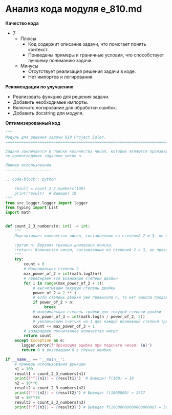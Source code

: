 # Анализ кода модуля e_810.md

**Качество кода**
- 7
   - Плюсы
        - Код содержит описание задачи, что помогает понять контекст.
        - Приведены примеры и граничные условия, что способствует лучшему пониманию задачи.
   - Минусы
        - Отсутствует реализация решения задачи в коде.
        - Нет импортов и логирования.

**Рекомендации по улучшению**
- Реализовать функцию для решения задачи.
- Добавить необходимые импорты.
- Включить логирование для обработки ошибок.
- Добавить docstring для модуля.

**Оптимизированный код**
```python
"""
Модуль для решения задачи 810 Project Euler.
=========================================================================================

Задача заключается в поиске количества чисел, которые являются произведениями степеней 2 и 3,
не превосходящих заданное число n.

Пример использования
--------------------

.. code-block:: python

    result = count_2_3_numbers(100)
    print(result)  # Выведет 19
"""
from src.logger.logger import logger
from typing import List
import math


def count_2_3_numbers(n: int) -> int:
    """
    Подсчитывает количество чисел, составленных из степеней 2 и 3, не превосходящих n.

    :param n: Верхняя граница диапазона поиска.
    :return: Количество чисел, составленных из степеней 2 и 3, не превосходящих n.
    """
    try:
        count = 0
        # Максимальная степень 2
        max_power_of_2 = int(math.log2(n))
        # перебираем все возможные степени двойки
        for i in range(max_power_of_2 + 1):
            # высчитываем текущую степень двойки
            power_of_2 = 2 ** i
            # если степень двойки уже превысила n, то нет смысла продолжать
            if power_of_2 > n:
                 break
            # максимальная степень тройки для текущей степени двойки
            max_power_of_3 = int(math.log(n / power_of_2, 3))
            # увеличиваем счетчик на 1 для каждой возможной степени тройки
            count += max_power_of_3 + 1
        # возвращаем посчитанное количество чисел
        return count
    except Exception as e:
       logger.error(f'Произошла ошибка при подсчете чисел: {e}')
       return 0 # возвращаем 0 в случае ошибки

if __name__ == '__main__':
    # примеры использования функции
    n1 = 100
    result1 = count_2_3_numbers(n1)
    print(f"f({n1}) = {result1}")  # Выведет f(100) = 19
    n2 = 10**6
    result2 = count_2_3_numbers(n2)
    print(f"f({n2}) = {result2}") # Выведет f(1000000) = 1727
    n3 = 10**18
    result3 = count_2_3_numbers(n3)
    print(f"f({n3}) = {result3}") # Выведет f(1000000000000000000) = 50980753
```